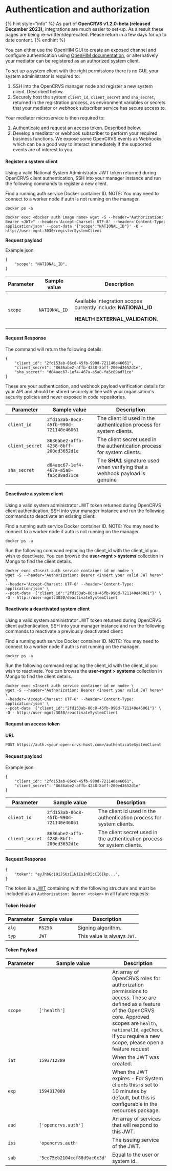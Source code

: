 # Authentication and authorization

{% hint style="info" %}
As part of **OpenCRVS v1.2.0-beta (released December 2023),** integrations are much easier to set-up.  As a result these pages are being re-written/deprecated.  Please return in a few days for up to date content. &#x20;
{% endhint %}

You can either use the OpenHIM GUI to create an exposed channel and configure authentication using [OpenHIM documentation](http://openhim.org/docs/configuration/authentication), or alternatively your mediator can be registered as an authorized system client.

To set up a system client with the right permissions there is no GUI, your system administrator is required to:

1. SSH into the OpenCRVS manager node and register a new system client. Described below.
2. Securely host the system `client_id`, `client_secret` and `sha_secret`, returned in the registration process, as environment variables or secrets that your mediator or webhook subscriber service has secure access to.

Your mediator microservice is then required to:

1. Authenticate and request an access token. Described below.
2. Develop a mediator or webhook subscriber to perform your required business functions. We expose some OpenCRVS events as Webhooks which can be a good way to interact immediately if the supported events are of interest to you.

#### Register a system client

Using a valid National System Administrator JWT token returned during OpenCRVS client authentication, SSH into your manager instance and run the following commands to register a new client.

Find a running auth service Docker container ID. NOTE: You may need to connect to a worker node if auth is not running on the manager.

```
docker ps -a
```

```
docker exec <docker auth image name> wget -S --header="Authorization: Bearer <JWT>" --header='Accept-Charset: UTF-8' --header='Content-Type: application/json' --post-data '{"scope":"NATIONAL_ID"}' -O - http://user-mgnt:3030/registerSystemClient
```

**Request payload**

Example json

```
{
    "scope": "NATIONAL_ID",
}
```

| Parameter | Sample value  | Description                                                                                                                                               |
| --------- | ------------- | --------------------------------------------------------------------------------------------------------------------------------------------------------- |
| `scope`   | `NATIONAL_ID` | <p>Available integration scopes currently include: <strong>NATIONAL_ID</strong> </p><p><strong>HEALTH</strong>  <strong>EXTERNAL_VALIDATION</strong>.</p> |

#### **Request Response**

The command will return the following details:

```
{
    "client_id": "2fd153ab-86c8-45fb-990d-721140e46061",
    "client_secret": "8636abe2-affb-4238-8bff-200ed3652d1e",
    "sha_secret": "d04aec67-1ef4-467a-a5a8-fa5c89ad71ce"
}
```

These are your authentication, and webhook payload verification details for your API and should be stored securely in line with your organisation's security policies and never exposed in code repositories.

| Parameter       | Sample value                           | Description                                                                  |
| --------------- | -------------------------------------- | ---------------------------------------------------------------------------- |
| `client_id`     | `2fd153ab-86c8-45fb-990d-721140e46061` | The client id used in the authentication process for system clients.         |
| `client_secret` | `8636abe2-affb-4238-8bff-200ed3652d1e` | The client secret used in the authentication process for system clients.     |
| `sha_secret`    | `d04aec67-1ef4-467a-a5a8-fa5c89ad71ce` | The **SHA1** signature used when verifying that a webhook payload is genuine |

#### Deactivate a system client

Using a valid system administrator JWT token returned during OpenCRVS client authentication, SSH into your manager instance and run the following commands to deactivate an existing client:

Find a running auth service Docker container ID. NOTE: You may need to connect to a worker node if auth is not running on the manager.

```
docker ps -a
```

Run the following command replacing the client\_id with the client\_id you wish to deactivate. You can browse the **user-mgnt > systems** collection in Mongo to find the client details.

```
docker exec <Insert auth service container id on node> \
wget -S --header="Authorization: Bearer <Insert your valid JWT here>" \
--header='Accept-Charset: UTF-8' --header='Content-Type: application/json' \
--post-data '{"client_id":"2fd153ab-86c8-45fb-990d-721140e46061"}' \
-O - http://user-mgnt:3030/deactivateSystemClient
```

#### Reactivate a deactivated system client

Using a valid system administrator JWT token returned during OpenCRVS client authentication, SSH into your manager instance and run the following commands to reactivate a previously deactivated client:

Find a running auth service Docker container ID. NOTE: You may need to connect to a worker node if auth is not running on the manager.

```
docker ps -a
```

Run the following command replacing the client\_id with the client\_id you wish to reactivate. You can browse the **user-mgnt > systems** collection in Mongo to find the client details.

```
docker exec <Insert auth service container id on node> \
wget -S --header="Authorization: Bearer <Insert your valid JWT here>" \
--header='Accept-Charset: UTF-8' --header='Content-Type: application/json' \
--post-data '{"client_id":"2fd153ab-86c8-45fb-990d-721140e46061"}' \
-O - http://user-mgnt:3030/reactivateSystemClient
```

#### Request an access token

**URL**

```
POST https://auth.<your-open-crvs-host.com>/authenticateSystemClient
```

#### **Request payload**

Example json

```
{
    "client_id": "2fd153ab-86c8-45fb-990d-721140e46061",
    "client_secret": "8636abe2-affb-4238-8bff-200ed3652d1e"
}
```

| Parameter       | Sample value                           | Description                                                              |
| --------------- | -------------------------------------- | ------------------------------------------------------------------------ |
| `client_id`     | `2fd153ab-86c8-45fb-990d-721140e46061` | The client id used in the authentication process for system clients.     |
| `client_secret` | `8636abe2-affb-4238-8bff-200ed3652d1e` | The client secret used in the authentication process for system clients. |

#### **Request Response**

```
{
    "token": "eyJhbGciOiJSUzI1NiIsInR5cCI6Ikp...",
}
```

The token is a [JWT](https://jwt.io/) containing with the following structure and must be included as an `Authorization: Bearer <token>` in all future requests:

#### **Token Header**

| Parameter | Sample value | Description                 |
| --------- | ------------ | --------------------------- |
| `alg`     | `RS256`      | Signing algorithm.          |
| `typ`     | `JWT`        | This value is always `JWT`. |

#### **Token Payload**

| Parameter | Sample value                 | Description                                                                                                                                                                                                                                |
| --------- | ---------------------------- | ------------------------------------------------------------------------------------------------------------------------------------------------------------------------------------------------------------------------------------------ |
| `scope`   | `['health']`                 | An array of OpenCRVS roles for authorization permissions to access. These are defined as a feature of the OpenCRVS core. Approved scopes are `health`, `nationalId`, `ageCheck`. If you require a new scope, please open a feature request |
| `iat`     | `1593712289`                 | When the JWT was created.                                                                                                                                                                                                                  |
| `exp`     | `1594317089`                 | When the JWT expires - For System clients this is set to 10 minutes by default, but this is configurable in the resources package.                                                                                                         |
| `aud`     | `['opencrvs.auth']`          | An array of services that will respond to this JWT.                                                                                                                                                                                        |
| `iss`     | `'opencrvs.auth'`            | The issuing service of the JWT.                                                                                                                                                                                                            |
| `sub`     | `'5ee75eb2104ccf88d9ac0c3d'` | Equal to the user or system id.                                                                                                                                                                                                            |
